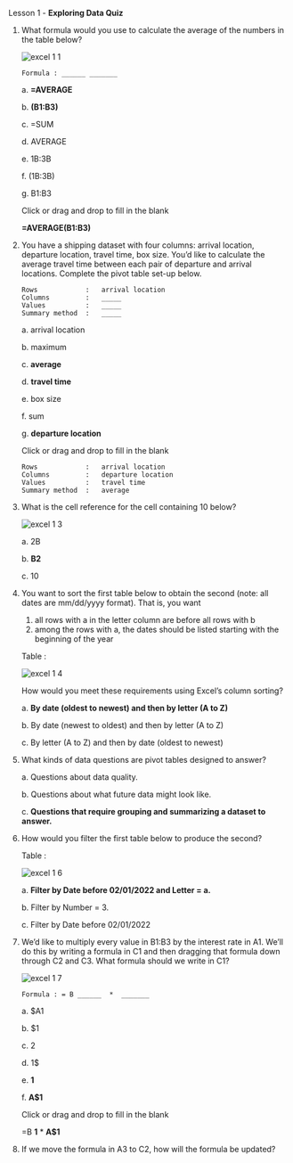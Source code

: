 Lesson 1 - **Exploring Data Quiz**

1.  What formula would you use to calculate the average of the numbers in the table below?

    ![excel 1 1](https://user-images.githubusercontent.com/74751990/205246532-76bfbd8b-9575-478f-a419-f091bb43caf9.jpg)

        Formula : ______ _______
        
    a.  **=AVERAGE**
    
    b.  **(B1:B3)**
    
    c.  =SUM

    d.  AVERAGE

    e.  1B:3B
    
    f.  (1B:3B)

    g.  B1:B3

    Click or drag and drop to fill in the blank
    
    **=AVERAGE(B1:B3)**

2.  You have a shipping dataset with four columns: arrival location, departure location, travel time, box size. You’d like to calculate the average travel time between each pair of departure and arrival locations. Complete the pivot table set-up below.

        Rows            :   arrival location
        Columns         :   _____
        Values          :   _____
        Summary method  :   _____

    a.  arrival location
    
    b.  maximum
    
    c.  **average**
    
    d.  **travel time**
    
    e.  box size
    
    f.  sum
    
    g.  **departure location**

    Click or drag and drop to fill in the blank
        
        Rows            :   arrival location
        Columns         :   departure location
        Values          :   travel time
        Summary method  :   average

3.  What is the cell reference for the cell containing 10 below?

    ![excel 1 3](https://user-images.githubusercontent.com/74751990/205676961-e4e61d2b-7920-42c2-ba07-4a220939f332.jpg)

    a.  2B
    
    b.  **B2**
    
    c.  10

4.	You want to sort the first table below to obtain the second (note: all dates are mm/dd/yyyy format). That is, you want

    1.	all rows with a in the letter column are before all rows with b
    2.	among the rows with a, the dates should be listed starting with the beginning of the year

    Table   :
    
    ![excel 1 4](https://user-images.githubusercontent.com/74751990/205951530-50670164-9063-4851-9975-087b1caf8624.jpg)
    
    How would you meet these requirements using Excel’s column sorting?

    a.  **By date (oldest to newest) and then by letter (A to Z)**

    b.  By date (newest to oldest) and then by letter (A to Z)

    c.	By letter (A to Z) and then by date (oldest to newest)

5.  What kinds of data questions are pivot tables designed to answer?

    a.  Questions about data quality.
    
    b.  Questions about what future data might look like.
    
    c.  **Questions that require grouping and summarizing a dataset to answer.**

6.  How would you filter the first table below to produce the second?

    Table   :

    ![excel 1 6](https://user-images.githubusercontent.com/74751990/206175131-2d90ddc4-4455-47a1-b433-77511d5a0f58.jpg)

    a.  **Filter by Date before 02/01/2022 and Letter = a.**

    b.  Filter by Number = 3.

    c.  Filter by Date before 02/01/2022

7.  We’d like to multiply every value in B1:B3 by the interest rate in A1. We’ll do this by writing a formula in C1 and then dragging that formula down through C2 and C3. What formula should we write in C1?

    ![excel 1 7](https://user-images.githubusercontent.com/74751990/206492379-5306f02d-d8c8-4702-b9cd-f531b81edc10.jpg)

        Formula : = B ______  *  _______
        
    a.  $A1

    b.  $1

    c.  2

    d.  1$

    e.  **1**

    f.  **A$1**

    Click or drag and drop to fill in the blank

    =B **1** * **A$1**

8.  If we move the formula in A3 to C2, how will the formula be updated?



